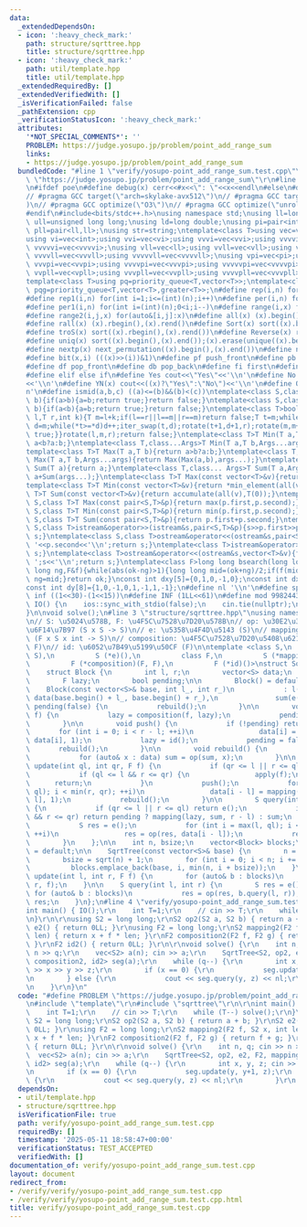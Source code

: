 ```yaml
---
data:
  _extendedDependsOn:
  - icon: ':heavy_check_mark:'
    path: structure/sqrttree.hpp
    title: structure/sqrttree.hpp
  - icon: ':heavy_check_mark:'
    path: util/template.hpp
    title: util/template.hpp
  _extendedRequiredBy: []
  _extendedVerifiedWith: []
  _isVerificationFailed: false
  _pathExtension: cpp
  _verificationStatusIcon: ':heavy_check_mark:'
  attributes:
    '*NOT_SPECIAL_COMMENTS*': ''
    PROBLEM: https://judge.yosupo.jp/problem/point_add_range_sum
    links:
    - https://judge.yosupo.jp/problem/point_add_range_sum
  bundledCode: "#line 1 \"verify/yosupo-point_add_range_sum.test.cpp\"\n#define PROBLEM\
    \ \"https://judge.yosupo.jp/problem/point_add_range_sum\"\r\n#line 2 \"util/template.hpp\"\
    \n#ifdef poe\n#define debug(x) cerr<<#x<<\": \"<<x<<endl\n#else\n#define debug(x)\n\
    // #pragma GCC target(\"arch=skylake-avx512\")\n// #pragma GCC target(\"avx2\"\
    )\n// #pragma GCC optimize(\"O3\")\n// #pragma GCC optimize(\"unroll-loops\")\n\
    #endif\n#include<bits/stdc++.h>\nusing namespace std;\nusing ll=long long;\nusing\
    \ ull=unsigned long long;\nusing ld=long double;\nusing pi=pair<int,int>;\nusing\
    \ pll=pair<ll,ll>;\nusing str=string;\ntemplate<class T>using vec=vector<T>;\n\
    using vi=vec<int>;using vvi=vec<vi>;using vvvi=vec<vvi>;using vvvvi=vec<vvvi>;using\
    \ vvvvvi=vec<vvvvi>;\nusing vll=vec<ll>;using vvll=vec<vll>;using vvvll=vec<vvll>;using\
    \ vvvvll=vec<vvvll>;using vvvvvll=vec<vvvvll>;\nusing vpi=vec<pi>;using vvpi=vec<vpi>;using\
    \ vvvpi=vec<vvpi>;using vvvvpi=vec<vvvpi>;using vvvvvpi=vec<vvvvpi>;\nusing vpll=vec<pll>;using\
    \ vvpll=vec<vpll>;using vvvpll=vec<vvpll>;using vvvvpll=vec<vvvpll>;using vvvvvpll=vec<vvvvpll>;\n\
    template<class T>using pq=priority_queue<T,vector<T>>;\ntemplate<class T>using\
    \ pqg=priority_queue<T,vector<T>,greater<T>>;\n#define rep(i,n) for(int i=0;i<(int)(n);i++)\n\
    #define rep1(i,n) for(int i=1;i<=(int)(n);i++)\n#define per(i,n) for(int i=(int)(n)-1;0<=i;i--)\n\
    #define per1(i,n) for(int i=(int)(n);0<i;i--)\n#define range(i,x) for(auto&i:x)\n\
    #define range2(i,j,x) for(auto&[i,j]:x)\n#define all(x) (x).begin(),(x).end()\n\
    #define rall(x) (x).rbegin(),(x).rend()\n#define Sort(x) sort((x).begin(),(x).end())\n\
    #define troS(x) sort((x).rbegin(),(x).rend())\n#define Reverse(x) reverse((x).begin(),(x).end())\n\
    #define uniq(x) sort((x).begin(),(x).end());(x).erase(unique((x).begin(),(x).end()),(x).end())\n\
    #define nextp(x) next_permutation((x).begin(),(x).end())\n#define nextc(x,k) next_combination((x).begin(),(x).end(),k)\n\
    #define bit(x,i) (((x)>>(i))&1)\n#define pf push_front\n#define pb push_back\n\
    #define df pop_front\n#define db pop_back\n#define fi first\n#define se second\n\
    #define elif else if\n#define Yes cout<<\"Yes\"<<'\\n'\n#define No cout<<\"No\"\
    <<'\\n'\n#define YN(x) cout<<((x)?\"Yes\":\"No\")<<'\\n'\n#define O(x) cout<<(x)<<'\\\
    n'\n#define ismid(a,b,c) ((a)<=(b)&&(b)<(c))\ntemplate<class S,class T>bool chmin(S&a,T\
    \ b){if(a>b){a=b;return true;}return false;}\ntemplate<class S,class T>bool chmax(S&a,T\
    \ b){if(a<b){a=b;return true;}return false;}\ntemplate<class T>bool next_combination(T\
    \ l,T r,int k){T m=l+k;if(l==r||l==m||r==m)return false;T t=m;while(l!=t){t--;if(*t<*(r-1)){T\
    \ d=m;while(*t>=*d)d++;iter_swap(t,d);rotate(t+1,d+1,r);rotate(m,m+(r-d)-1,r);return\
    \ true;}}rotate(l,m,r);return false;}\ntemplate<class T>T Min(T a,T b){return\
    \ a<b?a:b;}\ntemplate<class T,class...Args>T Min(T a,T b,Args...args){return Min(Min(a,b),args...);}\n\
    template<class T>T Max(T a,T b){return a>b?a:b;}\ntemplate<class T,class...Args>T\
    \ Max(T a,T b,Args...args){return Max(Max(a,b),args...);}\ntemplate<class T>T\
    \ Sum(T a){return a;}\ntemplate<class T,class... Args>T Sum(T a,Args... args){return\
    \ a+Sum(args...);}\ntemplate<class T>T Max(const vector<T>&v){return *max_element(all(v));}\n\
    template<class T>T Min(const vector<T>&v){return *min_element(all(v));}\ntemplate<class\
    \ T>T Sum(const vector<T>&v){return accumulate(all(v),T(0));}\ntemplate<class\
    \ S,class T>T Max(const pair<S,T>&p){return max(p.first,p.second);}\ntemplate<class\
    \ S,class T>T Min(const pair<S,T>&p){return min(p.first,p.second);}\ntemplate<class\
    \ S,class T>T Sum(const pair<S,T>&p){return p.first+p.second;}\ntemplate<class\
    \ S,class T>istream&operator>>(istream&s,pair<S,T>&p){s>>p.first>>p.second;return\
    \ s;}\ntemplate<class S,class T>ostream&operator<<(ostream&s,pair<S,T>&p){s<<p.first<<'\
    \ '<<p.second<<'\\n';return s;}\ntemplate<class T>istream&operator>>(istream&s,vector<T>&v){for(auto&i:v)s>>i;return\
    \ s;}\ntemplate<class T>ostream&operator<<(ostream&s,vector<T>&v){for(auto&i:v)s<<i<<'\
    \ ';s<<'\\n';return s;}\ntemplate<class F>long long bsearch(long long ok,long\
    \ long ng,F&f){while(abs(ok-ng)>1){long long mid=(ok+ng)/2;if(f(mid))ok=mid;else\
    \ ng=mid;}return ok;}\nconst int dxy[5]={0,1,0,-1,0};\nconst int dx[8]={0,1,0,-1,1,1,-1,-1};\n\
    const int dy[8]={1,0,-1,0,1,-1,1,-1};\n#define nl '\\n'\n#define sp ' '\n#define\
    \ inf ((1<<30)-(1<<15))\n#define INF (1LL<<61)\n#define mod 998244353\n\nvoid\
    \ IO() {\n    ios::sync_with_stdio(false);\n    cin.tie(nullptr);\n    cout<<fixed<<setprecision(30);\n\
    }\n\nvoid solve();\n#line 3 \"structure/sqrttree.hpp\"\nusing namespace std;\n\
    \n// S: \u5024\u578B, F: \u4F5C\u7528\u7D20\u578B\n// op: \u30E2\u30CE\u30A4\u30C9\
    \u6F14\u7B97 (S x S -> S)\n// e: \u5358\u4F4D\u5143 (S)\n// mapping: \u4F5C\u7528\
    \ (F x S x int -> S)\n// composition: \u4F5C\u7528\u7D20\u5408\u6210 (F x F ->\
    \ F)\n// id: \u6052\u7B49\u5199\u50CF (F)\n\ntemplate <class S,\n          S (*op)(S,\
    \ S),\n          S (*e)(),\n          class F,\n          S (*mapping)(F, S, int),\n\
    \          F (*composition)(F, F),\n          F (*id)()>\nstruct SqrtTree {\n\
    \    struct Block {\n        int l, r;\n        vector<S> data;\n        S sum;\n\
    \        F lazy;\n        bool pending;\n\n        Block() = default;\n\n    \
    \    Block(const vector<S>& base, int l_, int r_)\n            : l(l_), r(r_),\
    \ data(base.begin() + l_, base.begin() + r_),\n              sum(e()), lazy(id()),\
    \ pending(false) {\n            rebuild();\n        }\n\n        void apply(F\
    \ f) {\n            lazy = composition(f, lazy);\n            pending = true;\n\
    \        }\n\n        void push() {\n            if (!pending) return;\n     \
    \       for (int i = 0; i < r - l; ++i)\n                data[i] = mapping(lazy,\
    \ data[i], 1);\n            lazy = id();\n            pending = false;\n     \
    \       rebuild();\n        }\n\n        void rebuild() {\n            sum = e();\n\
    \            for (auto& x : data) sum = op(sum, x);\n        }\n\n        void\
    \ update(int ql, int qr, F f) {\n            if (qr <= l || r <= ql) return;\n\
    \            if (ql <= l && r <= qr) {\n                apply(f);\n          \
    \      return;\n            }\n            push();\n            for (int i = max(l,\
    \ ql); i < min(r, qr); ++i)\n                data[i - l] = mapping(f, data[i -\
    \ l], 1);\n            rebuild();\n        }\n\n        S query(int ql, int qr)\
    \ {\n            if (qr <= l || r <= ql) return e();\n            if (ql <= l\
    \ && r <= qr) return pending ? mapping(lazy, sum, r - l) : sum;\n            push();\n\
    \            S res = e();\n            for (int i = max(l, ql); i < min(r, qr);\
    \ ++i)\n                res = op(res, data[i - l]);\n            return res;\n\
    \        }\n    };\n\n    int n, bsize;\n    vector<Block> blocks;\n\n    SqrtTree()\
    \ = default;\n\n    SqrtTree(const vector<S>& base) {\n        n = base.size();\n\
    \        bsize = sqrt(n) + 1;\n        for (int i = 0; i < n; i += bsize)\n  \
    \          blocks.emplace_back(base, i, min(n, i + bsize));\n    }\n\n    void\
    \ update(int l, int r, F f) {\n        for (auto& b : blocks)\n            b.update(l,\
    \ r, f);\n    }\n\n    S query(int l, int r) {\n        S res = e();\n       \
    \ for (auto& b : blocks)\n            res = op(res, b.query(l, r));\n        return\
    \ res;\n    }\n};\n#line 4 \"verify/yosupo-point_add_range_sum.test.cpp\"\n\r\n\
    int main() { IO();\r\n    int T=1;\r\n    // cin >> T;\r\n    while (T--) solve();\r\
    \n}\r\n\r\nusing S2 = long long;\r\nS2 op2(S2 a, S2 b) { return a + b; }\r\nS2\
    \ e2() { return 0LL; }\r\nusing F2 = long long;\r\nS2 mapping2(F2 f, S2 x, int\
    \ len) { return x + f * len; }\r\nF2 composition2(F2 f, F2 g) { return f + g;\
    \ }\r\nF2 id2() { return 0LL; }\r\n\r\nvoid solve() {\r\n    int n, q; cin >>\
    \ n >> q;\r\n    vec<S2> a(n); cin >> a;\r\n    SqrtTree<S2, op2, e2, F2, mapping2,\
    \ composition2, id2> seg(a);\r\n    while (q--) {\r\n        int x, y, z; cin\
    \ >> x >> y >> z;\r\n        if (x == 0) {\r\n            seg.update(y, y+1, z);\r\
    \n        } else {\r\n            cout << seg.query(y, z) << nl;\r\n        }\r\
    \n    }\r\n}\n"
  code: "#define PROBLEM \"https://judge.yosupo.jp/problem/point_add_range_sum\"\r\
    \n#include \"template\"\r\n#include \"sqrttree\"\r\n\r\nint main() { IO();\r\n\
    \    int T=1;\r\n    // cin >> T;\r\n    while (T--) solve();\r\n}\r\n\r\nusing\
    \ S2 = long long;\r\nS2 op2(S2 a, S2 b) { return a + b; }\r\nS2 e2() { return\
    \ 0LL; }\r\nusing F2 = long long;\r\nS2 mapping2(F2 f, S2 x, int len) { return\
    \ x + f * len; }\r\nF2 composition2(F2 f, F2 g) { return f + g; }\r\nF2 id2()\
    \ { return 0LL; }\r\n\r\nvoid solve() {\r\n    int n, q; cin >> n >> q;\r\n  \
    \  vec<S2> a(n); cin >> a;\r\n    SqrtTree<S2, op2, e2, F2, mapping2, composition2,\
    \ id2> seg(a);\r\n    while (q--) {\r\n        int x, y, z; cin >> x >> y >> z;\r\
    \n        if (x == 0) {\r\n            seg.update(y, y+1, z);\r\n        } else\
    \ {\r\n            cout << seg.query(y, z) << nl;\r\n        }\r\n    }\r\n}"
  dependsOn:
  - util/template.hpp
  - structure/sqrttree.hpp
  isVerificationFile: true
  path: verify/yosupo-point_add_range_sum.test.cpp
  requiredBy: []
  timestamp: '2025-05-11 18:58:47+00:00'
  verificationStatus: TEST_ACCEPTED
  verifiedWith: []
documentation_of: verify/yosupo-point_add_range_sum.test.cpp
layout: document
redirect_from:
- /verify/verify/yosupo-point_add_range_sum.test.cpp
- /verify/verify/yosupo-point_add_range_sum.test.cpp.html
title: verify/yosupo-point_add_range_sum.test.cpp
---
```

